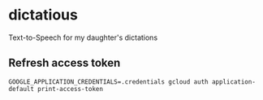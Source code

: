 # dictatious

Text-to-Speech for my daughter's dictations

## Refresh access token

```
GOOGLE_APPLICATION_CREDENTIALS=.credentials gcloud auth application-default print-access-token
```
